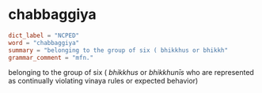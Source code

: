 # chabbaggiya

``` toml
dict_label = "NCPED"
word = "chabbaggiya"
summary = "belonging to the group of six ( bhikkhus or bhikkh"
grammar_comment = "mfn."
```

belonging to the group of six ( *bhikkhus* or *bhikkhunīs* who are represented as continually violating vinaya rules or expected behavior)

